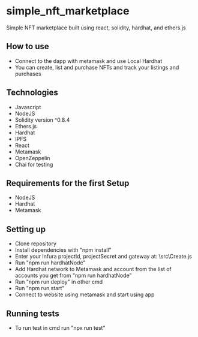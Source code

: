 # simple_nft_marketplace
Simple NFT marketplace built using react, solidity, hardhat, and ethers.js

## How to use
- Connect to the dapp with metamask and use Local Hardhat
- You can create, list and purchase NFTs and track your listings and purchases

## Technologies
- Javascript
- NodeJS
- Solidity version ^0.8.4
- Ethers.js
- Hardhat
- IPFS
- React
- Metamask
- OpenZeppelin
- Chai for testing

## Requirements for the first Setup
- NodeJS
- Hardhat
- Metamask

## Setting up
- Clone repository
- Install dependencies with "npm install"
- Enter your Infura projectId, projectSecret and gateway at: \src\Create.js
- Run "npm run hardhatNode"
- Add Hardhat network to Metamask and account from the list of accounts you get from "npm run hardhatNode"
- Run "npm run deploy" in other cmd
- Run "npm run start"
- Connect to website using metamask and start using app

## Running tests
- To run test in cmd run "npx run test"